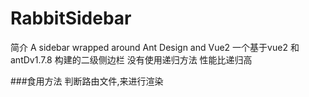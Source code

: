 # RabbitSidebar
简介
A sidebar wrapped around Ant Design and Vue2
一个基于vue2 和 antDv1.7.8 构建的二级侧边栏 
没有使用递归方法 性能比递归高

###食用方法
判断路由文件,来进行渲染
